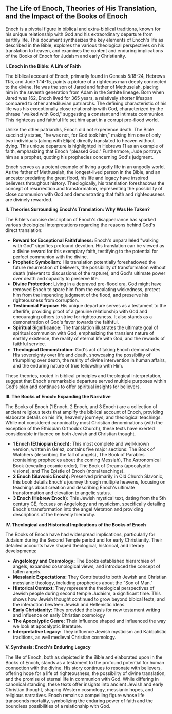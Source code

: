 ## The Life of Enoch, Theories of His Translation, and the Impact of the Books of Enoch

Enoch is a pivotal figure in biblical and extra-biblical traditions, known for his unique relationship with God and his extraordinary departure from earthly life. This document synthesizes the key elements of Enoch's life as described in the Bible, explores the various theological perspectives on his translation to heaven, and examines the content and enduring implications of the Books of Enoch for Judaism and early Christianity.

**I. Enoch in the Bible: A Life of Faith**

The biblical account of Enoch, primarily found in Genesis 5:18-24, Hebrews 11:5, and Jude 1:14-15, paints a picture of a righteous man deeply connected to the divine. He was the son of Jared and father of Methuselah, placing him in the seventh generation from Adam in the Sethite lineage.  Born when Jared was 162, Enoch lived for 365 years, a relatively shorter lifespan compared to other antediluvian patriarchs. The defining characteristic of his life was his exceptionally close relationship with God, characterized by the phrase "walked with God," suggesting a constant and intimate communion. This righteous and faithful life set him apart in a corrupt pre-flood world.

Unlike the other patriarchs, Enoch did not experience death.  The Bible succinctly states, "he was not, for God took him," making him one of only two individuals (along with Elijah) directly translated to heaven without dying. This unique departure is highlighted in Hebrews 11 as an example of faith, emphasizing that Enoch "pleased God." Furthermore, Jude portrays him as a prophet, quoting his prophecies concerning God's judgment.

Enoch serves as a potent example of living a godly life in an ungodly world.  As the father of Methuselah, the longest-lived person in the Bible, and an ancestor predating the great flood, his life and legacy have inspired believers throughout history. Theologically, his translation foreshadows the concept of resurrection and transformation, representing the possibility of close communion with God and demonstrating that faith and righteousness are divinely rewarded.

**II. Theories Surrounding Enoch's Translation: Why Was He Taken?**

The Bible's concise description of Enoch's disappearance has sparked various theological interpretations regarding the reasons behind God's direct translation:

*   **Reward for Exceptional Faithfulness:**  Enoch's unparalleled "walking with God" signifies profound devotion. His translation can be viewed as a divine reward for this exemplary faith, testifying to the potential for perfect communion with the divine.
*   **Prophetic Symbolism:**  His translation potentially foreshadowed the future resurrection of believers, the possibility of transformation without death (relevant to discussions of the rapture), and God's ultimate power over death and capacity to preserve life.
*   **Divine Protection:**  Living in a depraved pre-flood era, God might have removed Enoch to spare him from the escalating wickedness, protect him from the impending judgment of the flood, and preserve his righteousness from corruption.
*   **Testimonial Purpose:** His unique departure serves as a testament to the afterlife, providing proof of a genuine relationship with God and encouraging others to strive for righteousness. It also stands as a demonstration of God's favor towards the faithful.
*   **Spiritual Significance:**  The translation illustrates the ultimate goal of spiritual communion with God, emphasizing the transient nature of earthly existence, the reality of eternal life with God, and the rewards of faithful service.
*   **Theological Demonstration:** God's act of taking Enoch demonstrates His sovereignty over life and death, showcasing the possibility of triumphing over death, the reality of divine intervention in human affairs, and the enduring nature of true fellowship with Him.

These theories, rooted in biblical principles and theological interpretation, suggest that Enoch's remarkable departure served multiple purposes within God's plan and continues to offer spiritual insights for believers.

**III. The Books of Enoch: Expanding the Narrative**

The Books of Enoch (1 Enoch, 2 Enoch, and 3 Enoch) are a collection of ancient religious texts that amplify the biblical account of Enoch, providing elaborate details on his life, heavenly journeys, and theological teachings. While not considered canonical by most Christian denominations (with the exception of the Ethiopian Orthodox Church), these texts have exerted considerable influence on both Jewish and Christian thought.

*   **1 Enoch (Ethiopian Enoch):** This most complete and well-known version, written in Ge'ez, contains five major sections: The Book of Watchers (describing the fall of angels), The Book of Parables (containing prophecies about the coming Messiah), The Astronomical Book (revealing cosmic order), The Book of Dreams (apocalyptic visions), and The Epistle of Enoch (moral teachings).
*   **2 Enoch (Slavonic Enoch):** Preserved primarily in Old Church Slavonic, this book details Enoch's journey through multiple heavens, focusing on teachings about creation and describing Enoch's ultimate transformation and elevation to angelic status.
*   **3 Enoch (Hebrew Enoch):** This Jewish mystical text, dating from the 5th century CE, focuses on Angelology and mysticism, specifically detailing Enoch's transformation into the angel Metatron and providing descriptions of the heavenly hierarchy.

**IV. Theological and Historical Implications of the Books of Enoch**

The Books of Enoch have had widespread implications, particularly for Judaism during the Second Temple period and for early Christianity. Their detailed accounts have shaped theological, historical, and literary developments:

*   **Angelology and Cosmology:** The Books established hierarchies of angels, expanded cosmological views, and introduced the concept of fallen angels.
*   **Messianic Expectations:** They Contributed to both Jewish and Christian messianic theology, including prophecies about the "Son of Man."
*   **Historical Context:** They represent the theological perspectives of Jewish people during second temple Judaism, a significant time. This shows how Jewish thought continued to grow beyond bibical texts, and the interaction bewteen Jewish and Hellenistic ideas.
*   **Early Christianity:** They provided the basis for new testament writing and influence on early Christian cosmology
*   **The Apocalyptic Genre:** Their Influence shaped and influenced the way we look at apocalyptic literature.
*   **Interpretative Legacy:** They influence Jewish mysticism and Kabbalistic traditions, as well medieval Christian cosmology.

**V. Synthesis: Enoch's Enduring Legacy**

The life of Enoch, both as depicted in the Bible and elaborated upon in the Books of Enoch, stands as a testament to the profound potential for human connection with the divine.  His story continues to resonate with believers, offering hope for a life of righteousness, the possibility of divine translation, and the promise of eternal life in communion with God.  While differing in canonical standing, these texts offer insights into ancient Jewish and early Christian thought, shaping Western cosmology, messianic hopes, and religious narratives. Enoch remains a compelling figure whose life transcends mortality, symbolizing the enduring power of faith and the boundless possibilities of a relationship with God.
